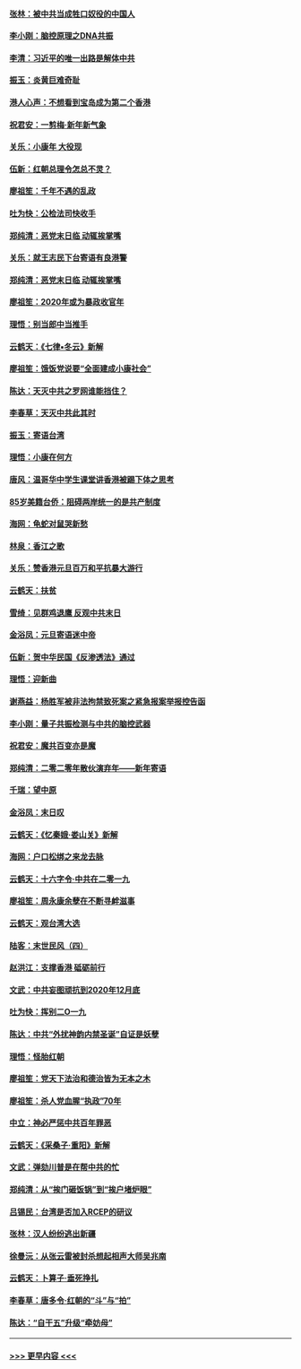#### [张林：被中共当成牲口奴役的中国人](../pages/nsc993/n11782397.md?t=01110202) 
#### [李小刚：脑控原理之DNA共振](../pages/nsc993/n11780962.md?t=01110202) 
#### [李清：习近平的唯一出路是解体中共](../pages/nsc993/n11780866.md?t=01110202) 
#### [振玉：炎黄巨难奇耻](../pages/nsc993/n11779632.md?t=01110202) 
#### [港人心声：不想看到宝岛成为第二个香港](../pages/nsc993/n11778817.md?t=01110202) 
#### [祝君安：一剪梅‧新年新气象](../pages/nsc993/n11776340.md?t=01110202) 
#### [关乐：小康年 大役现](../pages/nsc993/n11774213.md?t=01110202) 
#### [伍新：红朝总理令怎总不灵？](../pages/nsc993/n11770813.md?t=01110202) 
#### [廖祖笙：千年不遇的乱政](../pages/nsc993/n11770373.md?t=01110202) 
#### [吐为快：公检法司快收手](../pages/nsc993/n11770359.md?t=01110202) 
#### [郑纯清：恶党末日临 动辄挨掌嘴](../pages/nsc993/n11769912.md?t=01110202) 
#### [关乐：就王志民下台寄语有良港警](../pages/nsc993/n11769903.md?t=01110202) 
#### [郑纯清：恶党末日临 动辄挨掌嘴](../pages/nsc993/n11769356.md?t=01110202) 
#### [廖祖笙：2020年或为暴政收官年](../pages/nsc993/n11768216.md?t=01110202) 
#### [理悟：别当郎中当推手](../pages/nsc993/n11768243.md?t=01110202) 
#### [云鹤天：《七律▪冬云》新解](../pages/nsc993/n11768204.md?t=01110202) 
#### [廖祖笙：饿饭党说要“全面建成小康社会”](../pages/nsc993/n11767482.md?t=01110202) 
#### [陈达：天灭中共之罗网谁能挡住？](../pages/nsc993/n11767465.md?t=01110202) 
#### [李春草：天灭中共此其时](../pages/nsc993/n11767452.md?t=01110202) 
#### [振玉：寄语台湾](../pages/nsc993/n11767432.md?t=01110202) 
#### [理悟：小康在何方](../pages/nsc993/n11767394.md?t=01110202) 
#### [唐风：温哥华中学生课堂讲香港被踢下体之思考](../pages/nsc993/n11766848.md?t=01110202) 
#### [85岁美籍台侨：阻碍两岸统一的是共产制度](../pages/nsc993/n11765043.md?t=01110202) 
#### [海网：龟蛇对鼠哭新愁](../pages/nsc993/n11764895.md?t=01110202) 
#### [林泉：香江之歌](../pages/nsc993/n11764415.md?t=01110202) 
#### [关乐：赞香港元旦百万和平抗暴大游行](../pages/nsc993/n11764382.md?t=01110202) 
#### [云鹤天：扶贫](../pages/nsc993/n11764245.md?t=01110202) 
#### [雪绮：见群鸡退鹰  反观中共末日](../pages/nsc993/n11762112.md?t=01110202) 
#### [金浴凤：元旦寄语迷中帝](../pages/nsc993/n11761788.md?t=01110202) 
#### [伍新：贺中华民国《反渗透法》通过](../pages/nsc993/n11761994.md?t=01110202) 
#### [理悟：迎新曲](../pages/nsc993/n11761152.md?t=01110202) 
#### [谢燕益：杨胜军被非法拘禁致死案之紧急报案举报控告函](../pages/nsc993/n11756134.md?t=01110202) 
#### [李小刚：量子共振检测与中共的脑控武器](../pages/nsc993/n11754518.md?t=01110202) 
#### [祝君安：魔共百变亦是魔](../pages/nsc993/n11754469.md?t=01110202) 
#### [郑纯清：二零二零年散伙演弃年——新年寄语](../pages/nsc993/n11754195.md?t=01110202) 
#### [千瑞：望中原](../pages/nsc993/n11754159.md?t=01110202) 
#### [金浴凤：末日叹](../pages/nsc993/n11752359.md?t=01110202) 
#### [云鹤天：《忆秦娥‧娄山关》新解](../pages/nsc993/n11752348.md?t=01110202) 
#### [海网：户口松绑之来龙去脉](../pages/nsc993/n11752328.md?t=01110202) 
#### [云鹤天：十六字令‧中共在二零一九](../pages/nsc993/n11752305.md?t=01110202) 
#### [廖祖笙：周永康余孽在不断寻衅滋事](../pages/nsc993/n11751013.md?t=01110202) 
#### [云鹤天：观台湾大选](../pages/nsc993/n11751007.md?t=01110202) 
#### [陆客：末世民风（四）](../pages/nsc993/n11749203.md?t=01110202) 
#### [赵洪江：支撑香港 砥砺前行](../pages/nsc993/n11748482.md?t=01110202) 
#### [文武：中共妄图顽抗到2020年12月底](../pages/nsc993/n11748446.md?t=01110202) 
#### [吐为快：挥别二O一九](../pages/nsc993/n11748411.md?t=01110202) 
#### [陈达：中共“外扰神韵内禁圣诞”自证是妖孽](../pages/nsc993/n11748226.md?t=01110202) 
#### [理悟：怪胎红朝](../pages/nsc993/n11748206.md?t=01110202) 
#### [廖祖笙：党天下法治和德治皆为无本之木](../pages/nsc993/n11748135.md?t=01110202) 
#### [廖祖笙：杀人党血腥“执政”70年](../pages/nsc993/n11745144.md?t=01110202) 
#### [中立：神必严惩中共百年罪恶](../pages/nsc993/n11744970.md?t=01110202) 
#### [云鹤天：《采桑子‧重阳》新解](../pages/nsc993/n11744948.md?t=01110202) 
#### [文武：弹劾川普是在帮中共的忙](../pages/nsc993/n11744758.md?t=01110202) 
#### [郑纯清：从“挨门砸饭锅”到“挨户堵炉眼”](../pages/nsc993/n11744745.md?t=01110202) 
#### [吕锡民：台湾是否加入RCEP的研议](../pages/nsc993/n11744701.md?t=01110202) 
#### [张林：汉人纷纷逃出新疆](../pages/nsc993/n11743530.md?t=01110202) 
#### [徐曼沅：从张云雷被封杀想起相声大师吴兆南](../pages/nsc993/n11741816.md?t=01110202) 
#### [云鹤天：卜算子‧垂死挣扎](../pages/nsc993/n11739956.md?t=01110202) 
#### [李春草：唐多令‧红朝的“斗”与“拍”](../pages/nsc993/n11739830.md?t=01110202) 
#### [陈达：“自干五”升级“牵妨母”](../pages/nsc993/n11739724.md?t=01110202) 

----
#### [ >>> 更早内容 <<< ](../indexes/nsc993-earlier.md)
